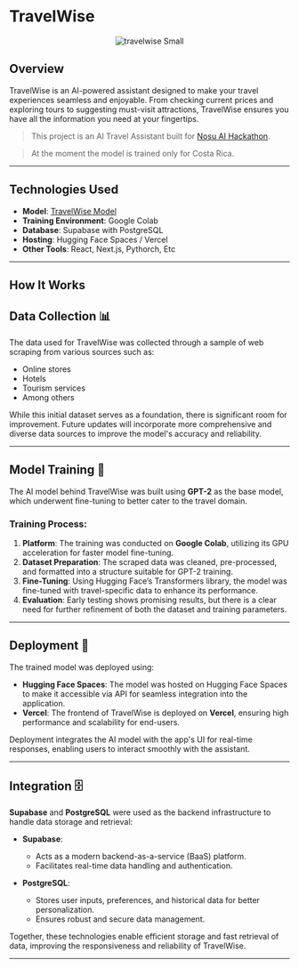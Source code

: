 

# TravelWise
<div align="center">
  
![travelwise Small](https://github.com/user-attachments/assets/00ffa2c5-43d2-4b4d-ad0c-746bc43ec04c)

</div>

## Overview


TravelWise is an AI-powered assistant designed to make your travel experiences seamless and enjoyable. From checking current prices and exploring tours to suggesting must-visit attractions, TravelWise ensures you have all the information you need at your fingertips. 
> This project is an AI Travel Assistant built for [Nosu AI Hackathon](https://nosu-ai-hackathon.devpost.com/?ref_content=default&ref_feature=challenge&ref_medium=portfolio).

> At the moment the model is trained only for Costa Rica.


---

## Technologies Used
- **Model**: [TravelWise Model](https://huggingface.co/jsandinoDev/TravelWise_gpt2)
- **Training Environment**: Google Colab
- **Database**: Supabase with PostgreSQL
- **Hosting**: Hugging Face Spaces / Vercel
- **Other Tools**: React, Next.js, Pythorch, Etc

---

## How It Works

## **Data Collection** 📊  
The data used for TravelWise was collected through a sample of web scraping from various sources such as:  
- Online stores  
- Hotels  
- Tourism services  
- Among others

While this initial dataset serves as a foundation, there is significant room for improvement. Future updates will incorporate more comprehensive and diverse data sources to improve the model's accuracy and reliability.

---

## **Model Training** 🧠  
The AI model behind TravelWise was built using **GPT-2** as the base model, which underwent fine-tuning to better cater to the travel domain.  

### Training Process:  
1. **Platform**: The training was conducted on **Google Colab**, utilizing its GPU acceleration for faster model fine-tuning.  
2. **Dataset Preparation**: The scraped data was cleaned, pre-processed, and formatted into a structure suitable for GPT-2 training.  
3. **Fine-Tuning**: Using Hugging Face’s Transformers library, the model was fine-tuned with travel-specific data to enhance its performance.  
4. **Evaluation**: Early testing shows promising results, but there is a clear need for further refinement of both the dataset and training parameters.

---

## **Deployment** 🚀  
The trained model was deployed using:  
- **Hugging Face Spaces**: The model was hosted on Hugging Face Spaces to make it accessible via API for seamless integration into the application.  
- **Vercel**: The frontend of TravelWise is deployed on **Vercel**, ensuring high performance and scalability for end-users.  

Deployment integrates the AI model with the app's UI for real-time responses, enabling users to interact smoothly with the assistant.

---

## **Integration** 🗄️  
**Supabase** and **PostgreSQL** were used as the backend infrastructure to handle data storage and retrieval:  

- **Supabase**:  
  - Acts as a modern backend-as-a-service (BaaS) platform.  
  - Facilitates real-time data handling and authentication.  

- **PostgreSQL**:  
  - Stores user inputs, preferences, and historical data for better personalization.  
  - Ensures robust and secure data management.  

Together, these technologies enable efficient storage and fast retrieval of data, improving the responsiveness and reliability of TravelWise.

---

